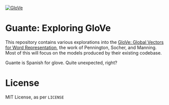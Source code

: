 [![GloVe](http://i.imgur.com/nhckvZM.jpg)](https://www.flickr.com/photos/mikeyphillips/15291240990/in/photostream/)

# Guante: Exploring GloVe

This repository contains various explorations into the [GloVe: Global Vectors for Word Representation](http://www-nlp.stanford.edu/projects/glove/), the work of Pennington, Socher, and Manning.
Most of this will focus on the models produced by their existing codebase.

Guante is Spanish for glove.
Quite unexpected, right?

# License

MIT License, as per `LICENSE`
